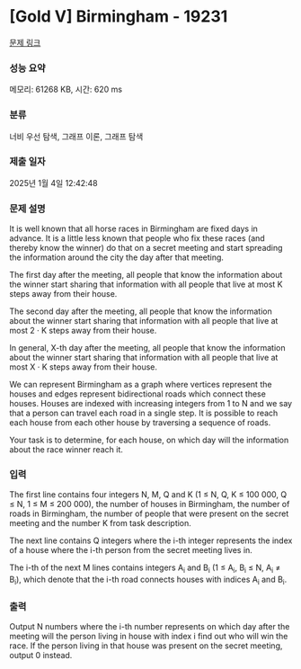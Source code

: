 # [Gold V] Birmingham - 19231 

[문제 링크](https://www.acmicpc.net/problem/19231) 

### 성능 요약

메모리: 61268 KB, 시간: 620 ms

### 분류

너비 우선 탐색, 그래프 이론, 그래프 탐색

### 제출 일자

2025년 1월 4일 12:42:48

### 문제 설명

<p>It is well known that all horse races in Birmingham are fixed days in advance. It is a little less known that people who fix these races (and thereby know the winner) do that on a secret meeting and start spreading the information around the city the day after that meeting.</p>

<p>The first day after the meeting, all people that know the information about the winner start sharing that information with all people that live at most K steps away from their house.</p>

<p>The second day after the meeting, all people that know the information about the winner start sharing that information with all people that live at most 2 · K steps away from their house.</p>

<p>In general, X-th day after the meeting, all people that know the information about the winner start sharing that information with all people that live at most X · K steps away from their house.</p>

<p>We can represent Birmingham as a graph where vertices represent the houses and edges represent bidirectional roads which connect these houses. Houses are indexed with increasing integers from 1 to N and we say that a person can travel each road in a single step. It is possible to reach each house from each other house by traversing a sequence of roads.</p>

<p>Your task is to determine, for each house, on which day will the information about the race winner reach it.</p>

### 입력 

 <p>The first line contains four integers N, M, Q and K (1 ≤ N, Q, K ≤ 100 000, Q ≤ N, 1 ≤ M ≤ 200 000), the number of houses in Birmingham, the number of roads in Birmingham, the number of people that were present on the secret meeting and the number K from task description.</p>

<p>The next line contains Q integers where the i-th integer represents the index of a house where the i-th person from the secret meeting lives in.</p>

<p>The i-th of the next M lines contains integers A<sub>i</sub> and B<sub>i</sub> (1 ≤ A<sub>i</sub>, B<sub>i</sub> ≤ N, A<sub>i</sub> ≠ B<sub>i</sub>), which denote that the i-th road connects houses with indices A<sub>i</sub> and B<sub>i</sub>.</p>

### 출력 

 <p>Output N numbers where the i-th number represents on which day after the meeting will the person living in house with index i find out who will win the race. If the person living in that house was present on the secret meeting, output 0 instead.</p>

